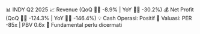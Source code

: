 📊 INDY Q2 2025
📈 Revenue (QoQ 🔻🔴 -8.9% | YoY 🔻🔴 -30.2%)
💰 Net Profit (QoQ 🔻🔴 -124.3% | YoY 🔻🔴 -146.4%)
💡 Cash Operasi: Positif
🧮 Valuasi: PER -85x | PBV 0.6x
🧱 Fundamental perlu dicermati

